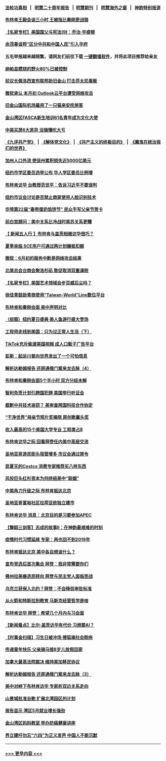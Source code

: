 #### [法轮功真相](https://github.com/gfw-breaker/truth/blob/master/README.md?t=0) &nbsp;&nbsp;|&nbsp;&nbsp; [明慧二十周年报告](https://github.com/gfw-breaker/mh-reports/blob/master/README.md?t=0) &nbsp;&nbsp;|&nbsp;&nbsp;[明慧期刊](https://github.com/gfw-breaker/mh-qikan) &nbsp;&nbsp;|&nbsp;&nbsp; [明慧海外之窗](https://github.com/gfw-breaker/mh-news/blob/master/README.md?t=0) &nbsp;&nbsp;|&nbsp;&nbsp; [神韵特别报道](https://github.com/gfw-breaker/mh-news/blob/master/shenyun.md?t=0)
#### [布林肯王毅会谈三小时 王被指比秦刚更战狼](../pages/nsc412/n14018813.md?t=06191843) 
#### [【名家专栏】美国国父与宪法(9)：乔治‧华盛顿](../pages/nsc412/n14016040.md?t=06191843) 
#### [余茂春谈将“区分中共和中国人民”引入华府](../pages/nsc412/n14018707.md?t=06191843) 
#### 五毛举报越来越频繁，请网友们前往下载 [一键翻墙软件](https://github.com/gfw-breaker/ssr-accounts)，并将此项目推荐给亲友
#### [纳帕县燃烧的野火80%已被控制](../pages/nsc412/n14018737.md?t=06191843) 
#### [前议长佩洛西宣布联邦助旧金山 打击芬太尼毒贩](../pages/nsc412/n14018734.md?t=06191843) 
#### [微软承认 本月初 Outlook云平台遭受网络攻击](../pages/nsc412/n14018729.md?t=06191843) 
#### [旧金山国际机场雇用了一只猫来安抚旅客](../pages/nsc412/n14018726.md?t=06191843) 
#### [金山湾区FASCA新生培训61名青年成为文化大使](../pages/nsc412/n14018701.md?t=06191843) 
#### [中美买房6大差异 没搞懂吃大亏](../pages/nsc412/n14018682.md?t=06191843) 
#### [《九评共产党》](https://github.com/begood0513/9ping.md/blob/master/README.md) &nbsp;|&nbsp; [《解体党文化》](../../../../jtdwh.md/blob/master/README.md)  &nbsp;|&nbsp; [《共产主义的终极目的》](../../../../gczydzjmd.md/blob/master/README.md) &nbsp;|&nbsp; [《魔鬼在统治我们的世界》](../../../../mgztzwmdsj.md/blob/master/README.md) 
#### [加州人口外流 使该州累积损失近5000亿美元](../pages/nsc412/n14018660.md?t=06191843) 
#### [纽约市学区委员选举公布 华人学区委员比例增](../pages/nsc412/n14018619.md?t=06191843) 
#### [布林肯访华 台教授范世平：告诉习近平不要误判](../pages/nsc412/n14018644.md?t=06191843) 
#### [纽约市议会讨论是否禁止商家使用人脸识别技术](../pages/nsc412/n14018621.md?t=06191843) 
#### [华埠第22届“春卷蛋奶馅饼节” 民众手写父亲节贺卡](../pages/nsc412/n14018639.md?t=06191843) 
#### [前白宫顾问：美中关系比冷战时美苏关系更糟](../pages/nsc412/n14018499.md?t=06191843) 
#### [【 新闻五人行 】布林肯与盖茨相继访华很巧？](../pages/nsc412/n14018489.md?t=06191843) 
#### [夏季来临 SCE用户可通过两计划赚抵扣额](../pages/nsc412/n14018579.md?t=06191843) 
#### [微软：6月初的服务中断是网络攻击结果](../pages/nsc412/n14018438.md?t=06191843) 
#### [北美总会台商会聚洛杉矶 敦促取消双重课税](../pages/nsc412/n14018505.md?t=06191843) 
#### [【名家专栏】美国艺术领域会步百威后尘吗？](../pages/nsc412/n14018272.md?t=06191843) 
#### [徐佳青鼓励青商使用“Taiwan-World”Line数位平台](../pages/nsc412/n14018382.md?t=06191843) 
#### [布林肯和秦刚会面 美中声明对比](../pages/nsc412/n14018469.md?t=06191843) 
#### [（组图）纽约夏日盛典 美人鱼游行盛大登场](../pages/nsc412/n14018441.md?t=06191843) 
#### [工程师走线到美国：只为过正常人生活（下）](../pages/nsc412/n14017191.md?t=06191843) 
#### [TikTok充斥偷渡美国视频 成人口贩子广告平台](../pages/nsc412/n14018397.md?t=06191843) 
#### [彭斯：起诉川普向世界发出了一个可怕信息](../pages/nsc412/n14018335.md?t=06191843) 
#### [解析达勒姆报告 还原通俄门案来龙去脉（4）](../pages/nsc412/n14016666.md?t=06191843) 
#### [布林肯和秦刚会面5个半小时 双方分歧未解](../pages/nsc412/n14018244.md?t=06191843) 
#### [智利免签计划引跨国犯罪 美国举行听证会](../pages/nsc412/n14018377.md?t=06191843) 
#### [截断中共技术盗窃？ 美审查两国科技合作协定](../pages/nsc412/n14018310.md?t=06191843) 
#### [“干净世界”母亲节短片奖揭晓 原创歌赢头奖](../pages/nsc412/n14018100.md?t=06191843) 
#### [收入最高的15个美国大学专业 工程类占8](../pages/nsc412/n14016332.md?t=06191843) 
#### [布林肯访华之际 回看拜登任内美中高层交流](../pages/nsc412/n14018243.md?t=06191843) 
#### [圣地亚哥游民街头宿营增多 市议会通过禁令](../pages/nsc412/n14018162.md?t=06191843) 
#### [逛夏天的Costco 消费专家推荐买八样东西](../pages/nsc412/n14011350.md?t=06191843) 
#### [风投巨头红杉资本为何终结美中“联姻”](../pages/nsc412/n14018040.md?t=06191843) 
#### [中美角力升级之际 布林肯抵达北京](../pages/nsc412/n14018163.md?t=06191843) 
#### [圣地亚哥富裕社区拉荷亚欲独立建市](../pages/nsc412/n14018096.md?t=06191843) 
#### [布林肯访华 消息：北京目的是习要参加APEC](../pages/nsc412/n14018111.md?t=06191843) 
#### [【舞蹈三剑客】志成的故事II：在神韵最艰难的时刻](../pages/nsc412/n14018150.md?t=06191843) 
#### [疫情时代习惯延续 专家：再也回不到2019年](../pages/nsc412/n14018083.md?t=06191843) 
#### [布林肯抵达北京 美中各自想谈什么？](../pages/nsc412/n14018085.md?t=06191843) 
#### [宣布竞选后首次集会 拜登：我非常需要你们](../pages/nsc412/n14018056.md?t=06191843) 
#### [佛州拉美裔选民转向 拜登与民主党人面临苦战](../pages/nsc412/n14017984.md?t=06191843) 
#### [乌克兰获保入北约？拜登：不会降低审批标准](../pages/nsc412/n14018081.md?t=06191843) 
#### [从火箭和特斯拉到教育 马斯克经营哲学是啥](../pages/nsc412/n14018052.md?t=06191843) 
#### [布林肯访华 拜登：希望几个月内与习会面](../pages/nsc412/n14018054.md?t=06191843) 
#### [【新闻看点】比尔‧盖茨访华有代价 习想要AI？](../pages/nsc412/n14017698.md?t=06191843) 
#### [【时事金扫描】习生日被冲场 搜狐揭社会脓疮](../pages/nsc412/n14018018.md?t=06191843) 
#### [传递童年快乐 父亲骑马接8岁儿放假回家](../pages/nsc412/n14017891.md?t=06191843) 
#### [加拿大最高法院裁决 维持美加移民协议](../pages/nsc412/n14018037.md?t=06191843) 
#### [解析达勒姆报告 还原通俄门案来龙去脉（3）](../pages/nsc412/n14016664.md?t=06191843) 
#### [美中对峙下布林肯访华 专家析双边关系走向](../pages/nsc412/n14017083.md?t=06191843) 
#### [山景城批准谷歌 扩展北湾园区的计划](../pages/nsc412/n14018019.md?t=06191843) 
#### [报告显示 湾区5月就业增长强劲](../pages/nsc412/n14018016.md?t=06191843) 
#### [金山湾区妈妈教室 举办防癌健康讲座](../pages/nsc412/n14018013.md?t=06191843) 
#### [界立建吁勿忘“六四”为正义发声 中国人不能沉默](../pages/nsc412/n14018007.md?t=06191843) 

----
#### [ >>> 更早内容 <<< ](../indexes/nsc412-earlier.md)
